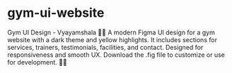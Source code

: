 # gym-ui-website
Gym UI Design - Vyayamshala 🏋️‍♂️  A modern Figma UI design for a gym website with a dark theme and yellow highlights. It includes sections for services, trainers, testimonials, facilities, and contact. Designed for responsiveness and smooth UX. Download the .fig file to customize or use for development. 🚀🎨
